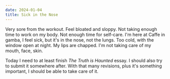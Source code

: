 ```yaml
---
date: 2024-01-04
title: Sick in the Nose
---
```


Very sore from the workout. Feel bloated and sloppy. Not taking enough time to work on my body. Not enough time for self-care. I'm here at Caffe in gamba, I feel sick, but it's in the nose, not the lungs. Too cold, with the window open at night. My lips are chapped. I'm not taking care of my mouth, face, skin.

Today I need to at least finish *The Truth is Haunted* essay. I should also try to submit it somewhere after. With that many revisions, plus it's something important, I should be able to take care of it.

